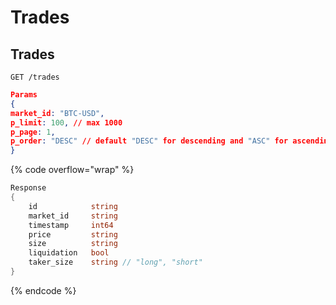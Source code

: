 # Trades

## Trades

```
GET /trades
```

```json
Params
{
market_id: "BTC-USD",
p_limit: 100, // max 1000
p_page: 1, 
p_order: "DESC" // default "DESC" for descending and "ASC" for ascending
}
```

{% code overflow="wrap" %}
```go
Response
{
	id            string 
	market_id     string 
	timestamp     int64  
	price         string 
	size          string 
	liquidation   bool   
	taker_size    string // "long", "short"
}
```
{% endcode %}
